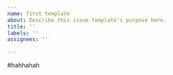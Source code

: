 ```yaml
---
name: first template
about: Describe this issue template's purpose here.
title: ''
labels: ''
assignees: ''

---
```


#hahhahah
